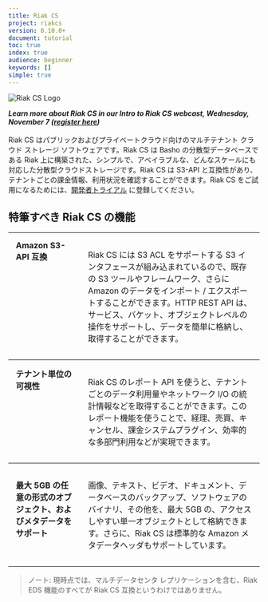 ```yaml
---
title: Riak CS
project: riakcs
version: 0.10.0+
document: tutorial
toc: true
index: true
audience: beginner
keywords: []
simple: true
---
```


![Riak CS Logo](/images/riak-cs-logo.png)

***Learn more about Riak CS in our Intro to Riak CS webcast, Wednesday, November 7 (<a href="http://info.basho.com/IntroToRiakCSNov7.html" target="_blank">register here</a>)***<br>
<br>
Riak CS はパブリックおよびプライベートクラウド向けのマルチテナント クラウド ストレージ ソフトウェアです。Riak CS は Basho の分散型データベースである Riak 上に構築された、シンプルで、アベイラブルな、どんなスケールにも対応した分散型クラウドストレージです。Riak CS は S3-API と互換性があり、テナントごとの課金情報、利用状況を確認することができます。Riak CS をご試用になるためには、[開発者トライアル](http://info.basho.com/RiakCS1.1_DeveloperTrialRequest.html) に登録してください。

## 特筆すべき Riak CS の機能

<table style="width: 100%; border-spacing: 0px;">
<tbody>
<tr align="left" valign="top">
<td style="padding: 15px; margin: 15px; border-width: 1px 0 1px 0; border-style: solid;"><strong>Amazon S3-API 互換</strong></td>
<td style="padding: 15px; margin: 15px; border-width: 1px 0 1px 0; border-style: solid;">
<p>Riak CS には S3 ACL をサポートする S3 インタフェースが組み込まれているので、既存の S3 ツールやフレームワーク、さらに Amazon のデータをインポート / エクスポートすることができます。HTTP REST API は、サービス、バケット、オブジェクトレベルの操作をサポートし、データを簡単に格納し、取得することができます。</p>
</td>
</tr>
<tr align="left" valign="top">
<td style="padding: 15px; margin: 15px; border-width: 0 0 1px 0; border-style: solid;"><strong>テナント単位の可視性</strong></td>
<td style="padding: 15px; margin: 15px; border-width: 0 0 1px 0; border-style: solid;">
<p>Riak CS のレポート API を使うと、テナントごとのデータ利用量やネットワーク I/O の統計情報などを取得することができます。このレポート機能を使うことで、経理、売買、キャンセル、課金システムプラグイン、効率的な多部門利用などが実現できます。</p>
</td>
</tr>
<tr align="left" valign="top">
<td style="padding: 15px; margin: 15px; border-width: 0 0 1px 0; border-style: solid;">
<p><strong>最大 5GB の任意の形式のオブジェクト、およびメタデータをサポート</strong></p>
</td>
<td style="padding: 15px; margin: 15px; border-width: 0 0 1px 0; border-style: solid;">
<p>画像、テキスト、ビデオ、ドキュメント、データベースのバックアップ、ソフトウェアのバイナリ、その他を、最大 5GB の、アクセスしやすい単一オブジェクトとして格納できます。さらに、Riak CS は標準的な Amazon メタデータヘッダもサポートしています。</p>
</td>
</tr>
</tbody>
</table>

<blockquote>
ノート: 現時点では、マルチデータセンタ レプリケーションを含む、Riak EDS 機能のすべてが Riak CS 互換というわけではありません。</blockquote>
